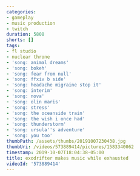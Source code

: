 ```yaml
---
categories:
- gameplay
- music production
- twitch
duration: 5808
shorts: []
tags:
- fl studio
- nuclear throne
- 'song: animal dreams'
- 'song: bokeh'
- 'song: fear from null'
- 'song: ffxiv b side'
- 'song: headache migraine stop it'
- 'song: interim'
- 'song: nova'
- 'song: olin maris'
- 'song: stress'
- 'song: the oceanside train'
- 'song: the wish i once had'
- 'song: thunderstorm'
- 'song: ursula''s adventure'
- 'song: you too'
thumbPath: /assets/thumbs/20191007230438.jpg
thumbUri: /videos/573889414/pictures/1583340062
timestamp: 2019-10-07T18:04:38-05:00
title: exodrifter makes music while exhausted
videoId: '573889414'
---
```

